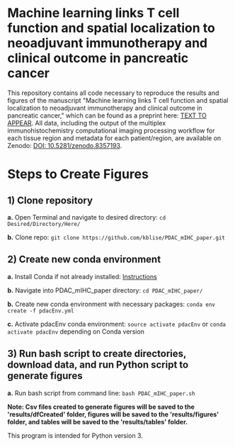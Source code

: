 # Machine learning links T cell function and spatial localization to neoadjuvant immunotherapy and clinical outcome in pancreatic cancer

This repository contains all code necessary to reproduce the results and figures of the manuscript "Machine learning links T cell function and spatial localization to neoadjuvant immunotherapy and clinical outcome in pancreatic cancer," which can be found as a preprint here: [TEXT TO APPEAR](HYPERLINK). All data, including the output of the multiplex immunohistochemistry computational imaging processing workflow for each tissue region and metadata for each patient/region, are available on Zenodo: [DOI: 10.5281/zenodo.8357193](https://doi.org/10.5281/zenodo.8357193).

# Steps to Create Figures

## 1) Clone repository

**a.** Open Terminal and navigate to desired directory: `cd Desired/Directory/Here/`

**b.** Clone repo: `git clone https://github.com/kblise/PDAC_mIHC_paper.git`

## 2) Create new conda environment

**a.** Install Conda if not already installed: [Instructions](https://conda.io/projects/conda/en/latest/user-guide/install/index.html)

**b.** Navigate into PDAC_mIHC_paper directory: `cd PDAC_mIHC_paper/`

**b.** Create new conda environment with necessary packages: `conda env create -f pdacEnv.yml`

**c.** Activate pdacEnv conda environment: `source activate pdacEnv` or `conda activate pdacEnv` depending on Conda version

## 3) Run bash script to create directories, download data, and run Python script to generate figures

**a.** Run bash script from command line: `bash PDAC_mIHC_paper.sh`

**Note: Csv files created to generate figures will be saved to the 'results/dfCreated' folder, figures will be saved to the 'results/figures' folder, and tables will be saved to the 'results/tables' folder.**

This program is intended for Python version 3.
